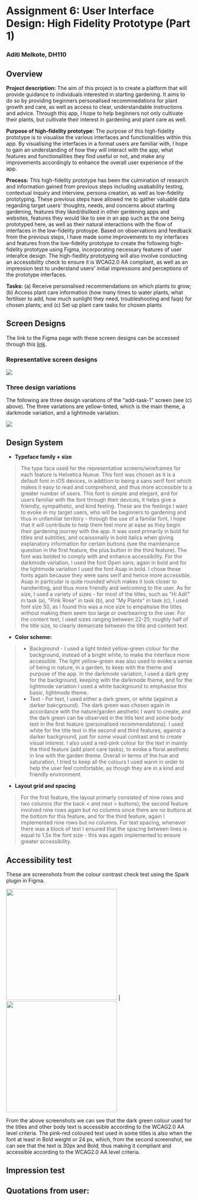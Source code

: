 # Assignment 6: User Interface Design: High Fidelity Prototype (Part 1)
### Aditi Melkote, DH110

## Overview

**Project description:** The aim of this project is to create a platform that will provide guidance to individuals interested in starting gardening. It aims to do so by providing beginners personalised recommnedations for plant growth and care, as well as access to clear, understandable instructions and advice. Through this app, I hope to help beginners not only cultivate their plants, but cultivate their interest in gardening and plant care as well.

**Purpose of high-fidelity prototype:** The purpose of this high-fidelity prototype is to visualise the various interfaces and functionalities within this app. By visualising the interfaces in a format users are familiar with, I hope to gain an understanding of how they will interact with the app, what features and functionalities they find useful or not, and make any improvements accordingly to enhance the overall user experience of the app.

**Process:** This high-fidelity prototype has been the culmination of research and information gained from previous steps including usabability testing, contextual inquiry and interview, persona creation, as well as low-fidelity prototyping. These previous steps have allowed me to gather valuable data regarding target users' thoughts, needs, and concerns about starting gardening, features they liked/disliked in other gardening apps and websites, features they would like to see in an app such as the one being prototyped here, as well as their natural interactions with the flow of interfaces in the low-fidelity protoype. Based on observations and feedback from the previous steps, I have made some improvements to my interfaces and features from the low-fidelity prototype to create the following high-fidelity prototype using Figma, incorporating necessary features of user interafce design. The high-fiedlity prototyping will also involve conducting an accessibility check to ensure it is WCAG2.0 AA compliant, as well as an impression test to understand users' initial impressions and perceptions of the prototype interfaces.

**Tasks:** (a) Receive personalised recommendations on which plants to grow; (b) Access plant care information (how many times to water plants, what fertiliser to add, how much sunlight they need, troubleshooting and faqs) for chosen plants; and (c) Set up plant care tasks for chosen plants

## Screen Designs

The link to the Figma page with these screen designs can be accessed through this [link](https://www.figma.com/file/f7e0D0pwHLVgErHCEI2HDe/screen-designs?node-id=0%3A1).

### Representative screen designs

<img src="/images/all-designs-scrshot.png">

### Three design variations
The following are three design variations of the "add-task-1" screen (see (c) above). The three variations are yellow-tinted, which is the main theme, a darkmode variation, and a lightmode variation.

<img src="/images/three-var.png">

## Design System
- **Typeface family + size**
> The type face used for the representative screens/wireframes for each feature is Helvetica Nueue. This font was chosen as it is a default font in iOS devices, in addition to being a sans serif font which makes it easy to read and comprehend, and thus more accessible to a greater number of users. This font is simple and elegant, and for users familiar with the font through their devices, it helps give a friendly, sympathetic, and kind feeling. These are the feelings I want to evoke in my target users, who will be beginners to gardening and thus in unfamiliar territory - through the use of a familar font, I hope that it will contribute to help them feel more at ease as they begin their gardening journey with the app. It was used primarily in bold for titles and subtitles, and ocaissonally in bold italics when giving explanatory information for certain buttons (see the maintenance question in the first feature, the plus button in the third feature). The font was bolded to comply with and enhance accessibility. For the darkmode variation, I used the font Open sans, again in bold and for the lightmode variation I used the font Asap in bold. I chose these fonts again because they were sans serif and hence more accessible. Asap in particular is quite rounded which makes it look closer to handwriting, and thus more friendly and welcoming to the user. As for size, I used a variety of sizes - for most of the titles, such as "Hi Adi!" in task (a), "Pink Rose" in task (b), and "My Plants" in task (c), I used font size 50, as I found this was a nice size to empahsise the titles without making them seem too large or overbearing to the user. For the content text, I used sizes ranging between 22-25, roughly half of the title size, to clearly demarcate between the title and content text.
- **Color scheme:**
 >   - Background - I used a light tinted yellow-green colour for the background, instead of a bright white, to make the interface more accessible. The light yellow-green was also used to evoke a sense of being in nature, in a garden, to keep with the theme and purpose of the app. In the darkmode variation, I used a dark grey for the background, keeping with the darkmode theme, and for the lightmode variation I used a white background to emphasise this basic, lightmode theme.
 >   - Text - For text, I used either a dark green, or white (against a darker bakcground). The dark green was chosen again in accordance with the nature/garden aesthetic I want to create, and the dark green can be observed in the title text and some body text in the first feature (personalised recommendations). I used white for the title text in the second and third features, against a darker background, just for some visual contrast and to create visual interest. I also used a red-pink colour for the text in mainly the third feature (add plant care tasks), to evoke a floral aesthetic in line with the garden theme. Overall in terms of the hue and saturation, I tried to keep all the colours I used warm in order to help the user feel comfortable, as though they are in a kind and friendly environment.

- **Layout grid and spacing**
> For the first feature, the layout primarly consisted of nine rows and two columns (for the back < and next > buttons); the second feature involved nine rows again but no columns since there are no buttons at the bottom for this feature, and for the third feature, again I implemented nine rows but no columns. For text spacing, whenever there was a block of text I ensured that the spacing between lines is equal to 1.5x the font size - this was again implemented to ensure greater accessibility.


## Accessibility test
These are screenshots from the colour contrast check test using the Spark plugin in Figma. 

<p float="left">
  <img src="/images/contrast-1.png" height="300px" /> |  
  <img src="/images/contrast-2.1.png" height="300px" />
</p>

From the above screenshots we can see that the dark green colour used for the titles and other body text is accessible according to the WCAG2.0 AA level criteria. The pink-red coloured text used in some titles is also when the font at least in Bold weight or 24 px, which, from the second screenshot, we can see that the text is 30px and Bold, thus making it compliant and accessible according to the WCAG2.0 AA level criteria.

## Impression test
**Quotations from user:**
- 
